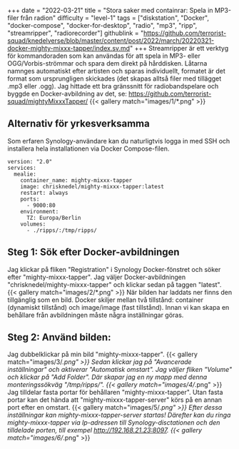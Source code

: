 +++
date = "2022-03-21"
title = "Stora saker med containrar: Spela in MP3-filer från radion"
difficulty = "level-1"
tags = ["diskstation", "Docker", "docker-compose", "docker-for-desktop", "radio", "mp3", "ripp", "streamripper", "radiorecorder"]
githublink = "https://github.com/terrorist-squad/knedelverse/blob/master/content/post/2022/march/20220321-docker-mighty-mixxx-tapper/index.sv.md"
+++
Streamripper är ett verktyg för kommandoraden som kan användas för att spela in MP3- eller OGG/Vorbis-strömmar och spara dem direkt på hårddisken. Låtarna namnges automatiskt efter artisten och sparas individuellt, formatet är det format som ursprungligen skickades (det skapas alltså filer med tillägget .mp3 eller .ogg). Jag hittade ett bra gränssnitt för radiobandspelare och byggde en Docker-avbildning av det, se: https://github.com/terrorist-squad/mightyMixxxTapper/
{{< gallery match="images/1/*.png" >}}

## Alternativ för yrkesverksamma
Som erfaren Synology-användare kan du naturligtvis logga in med SSH och installera hela installationen via Docker Compose-filen.
```
version: "2.0"
services:
  mealie:
    container_name: mighty-mixxx-tapper
    image: chrisknedel/mighty-mixxx-tapper:latest
    restart: always
    ports:
      - 9000:80
    environment:
      TZ: Europa/Berlin
    volumes:
      - ./ripps/:/tmp/ripps/

```

## Steg 1: Sök efter Docker-avbildningen
Jag klickar på fliken "Registration" i Synology Docker-fönstret och söker efter "mighty-mixxx-tapper". Jag väljer Docker-avbildningen "chrisknedel/mighty-mixxx-tapper" och klickar sedan på taggen "latest".
{{< gallery match="images/2/*.png" >}}
När bilden har laddats ner finns den tillgänglig som en bild. Docker skiljer mellan två tillstånd: container (dynamiskt tillstånd) och image/image (fast tillstånd). Innan vi kan skapa en behållare från avbildningen måste några inställningar göras.
## Steg 2: Använd bilden:
Jag dubbelklickar på min bild "mighty-mixxx-tapper".
{{< gallery match="images/3/*.png" >}}
Sedan klickar jag på "Avancerade inställningar" och aktiverar "Automatisk omstart". Jag väljer fliken "Volume" och klickar på "Add Folder". Där skapar jag en ny mapp med denna monteringssökväg "/tmp/ripps/".
{{< gallery match="images/4/*.png" >}}
Jag tilldelar fasta portar för behållaren "mighty-mixxx-tapper". Utan fasta portar kan det hända att "mighty-mixxx-tapper-server" körs på en annan port efter en omstart.
{{< gallery match="images/5/*.png" >}}
Efter dessa inställningar kan mighty-mixxx-tapper-server startas! Därefter kan du ringa mighty-mixxx-tapper via Ip-adressen till Synology-disctationen och den tilldelade porten, till exempel http://192.168.21.23:8097.
{{< gallery match="images/6/*.png" >}}